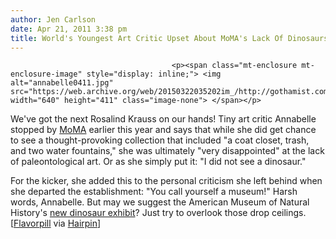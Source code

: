 ```yaml
---
author: Jen Carlson
date: Apr 21, 2011 3:38 pm
title: World's Youngest Art Critic Upset About MoMA's Lack Of Dinosaurs
---
```


	
										<p><span class="mt-enclosure mt-enclosure-image" style="display: inline;"> <img alt="annabelle0411.jpg" src="https://web.archive.org/web/20150322035202im_/http://gothamist.com/attachments/arts_jen/annabelle0411.jpg" width="640" height="411" class="image-none"> </span></p>

<p>We&apos;ve got the next Rosalind Krauss on our hands! Tiny art critic Annabelle stopped by <a href="https://web.archive.org/web/20150322035202/http://gothamist.com/tags/moma">MoMA</a> earlier this year and says that while she did get chance to see a thought-provoking collection that included &quot;a coat closet, trash, and two water fountains,&quot; she was ultimately &quot;very disappointed&quot; at the lack of paleontological art. Or as she simply put it: &quot;I did not see a dinosaur.&quot; </p>

<p>For the kicker, she added this to the personal criticism she left behind when she departed the establishment: &quot;You call yourself a museum!&quot; Harsh words, Annabelle. But may we suggest the American Museum of Natural History&apos;s <a href="https://web.archive.org/web/20150322035202/http://gothamist.com/2011/04/14/photos_worlds_largest_dinosaurs_now.php">new dinosaur exhibit</a>? Just try to overlook those drop ceilings. [<a href="https://web.archive.org/web/20150322035202/http://flavorpill.tumblr.com/post/4807418424/starscreamband-3-you-whoever-you-are-lil">Flavorpill</a> via <a href="https://web.archive.org/web/20150322035202/http://thehairpin.com/2011/04/calm-down-annabelle">Hairpin</a>]</p>					
										
									
				